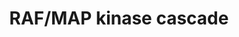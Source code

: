 ---
annotations:
- id: PW:0000003
  parent: signaling pathway
  type: Pathway Ontology
  value: signaling pathway
- id: PW:0001193
  parent: signaling pathway
  type: Pathway Ontology
  value: kinase mediated signaling pathway
authors:
- ReactomeTeam
- Anwesha
- Ryanmiller
description: The RAS-RAF-MEK-ERK pathway regulates processes such as proliferation,
  differentiation, survival, senescence and cell motility in response to growth factors,
  hormones and cytokines, among others. Binding of these stimuli to receptors in the
  plasma membrane promotes the GEF-mediated activation of RAS at the plasma membrane
  and initiates the three-tiered kinase cascade of the conventional MAPK cascades.  GTP-bound
  RAS recruits RAF (the MAPK kinase kinase), and promotes its dimerization and activation
  (reviewed in Cseh et al, 2014; Roskoski, 2010; McKay and Morrison, 2007; Wellbrock
  et al, 2004).  Activated RAF phosphorylates the MAPK kinase proteins MEK1 and MEK2
  (also known as MAP2K1 and MAP2K2), which in turn phophorylate the proline-directed
  kinases ERK1 and 2 (also known as MAPK3 and MAPK1) (reviewed in Roskoski, 2012a,
  b; Kryiakis and Avruch, 2012).  Activated ERK proteins may undergo dimerization
  and have identified targets in both the nucleus and the cytosol; consistent with
  this, a proportion of activated ERK protein relocalizes to the nucleus in response
  to stimuli (reviewed in Roskoski 2012b; Turjanski et al, 2007; Plotnikov et al,
  2010; Cargnello et al, 2011).  Although initially seen as a linear cascade originating
  at the plasma membrane and culminating in the nucleus, the RAS/RAF MAPK cascade
  is now also known to be activated from various intracellular location.  Temporal
  and spatial specificity of the cascade is achieved in part through the interaction
  of pathway components with numerous scaffolding proteins (reviewed in McKay and
  Morrison, 2007; Brown and Sacks, 2009). <br> The importance of the RAS/RAF MAPK
  cascade is highlighted by the fact that components of this pathway are mutated with
  high frequency in a large number of human cancers.  Activating mutations in RAS
  are found in approximately one third of human cancers, while ~8% of tumors express
  an activated form of BRAF (Roberts and Der, 2007; Davies et al, 2002; Cantwell-Dorris
  et al, 2011).  View original pathway at [http://www.reactome.org/PathwayBrowser/#DIAGRAM=5673001
  Reactome].
last-edited: 2021-01-25
organisms:
- Homo sapiens
redirect_from:
- /index.php/Pathway:WP2735
- /instance/WP2735
revision: null
schema-jsonld:
- '@context': https://schema.org/
  '@id': https://wikipathways.github.io/pathways/WP2735.html
  '@type': Dataset
  creator:
    '@type': Organization
    name: WikiPathways
  description: The RAS-RAF-MEK-ERK pathway regulates processes such as proliferation,
    differentiation, survival, senescence and cell motility in response to growth
    factors, hormones and cytokines, among others. Binding of these stimuli to receptors
    in the plasma membrane promotes the GEF-mediated activation of RAS at the plasma
    membrane and initiates the three-tiered kinase cascade of the conventional MAPK
    cascades.  GTP-bound RAS recruits RAF (the MAPK kinase kinase), and promotes its
    dimerization and activation (reviewed in Cseh et al, 2014; Roskoski, 2010; McKay
    and Morrison, 2007; Wellbrock et al, 2004).  Activated RAF phosphorylates the
    MAPK kinase proteins MEK1 and MEK2 (also known as MAP2K1 and MAP2K2), which in
    turn phophorylate the proline-directed kinases ERK1 and 2 (also known as MAPK3
    and MAPK1) (reviewed in Roskoski, 2012a, b; Kryiakis and Avruch, 2012).  Activated
    ERK proteins may undergo dimerization and have identified targets in both the
    nucleus and the cytosol; consistent with this, a proportion of activated ERK protein
    relocalizes to the nucleus in response to stimuli (reviewed in Roskoski 2012b;
    Turjanski et al, 2007; Plotnikov et al, 2010; Cargnello et al, 2011).  Although
    initially seen as a linear cascade originating at the plasma membrane and culminating
    in the nucleus, the RAS/RAF MAPK cascade is now also known to be activated from
    various intracellular location.  Temporal and spatial specificity of the cascade
    is achieved in part through the interaction of pathway components with numerous
    scaffolding proteins (reviewed in McKay and Morrison, 2007; Brown and Sacks, 2009).
    <br> The importance of the RAS/RAF MAPK cascade is highlighted by the fact that
    components of this pathway are mutated with high frequency in a large number of
    human cancers.  Activating mutations in RAS are found in approximately one third
    of human cancers, while ~8% of tumors express an activated form of BRAF (Roberts
    and Der, 2007; Davies et al, 2002; Cantwell-Dorris et al, 2011).  View original
    pathway at [http://www.reactome.org/PathwayBrowser/#DIAGRAM=5673001 Reactome].
  keywords:
  - '''activator'''
  - (FCERI) signaling
  - (IGF1R)
  - (TRKA)
  - 26S proteasome
  - 'ACTN2 '
  - ADP
  - 'ANGPT1 '
  - 'APBB1IP '
  - 'AREG(101-187) '
  - 'ARRB1 '
  - 'ARRB2 '
  - 'ARTN '
  - ATP
  - 'Activated FGFR2b homodimer bound to FGF '
  - 'Activated FGFR2c homodimer bound to FGF '
  - 'Autophosphorylated FLT3 '
  - 'Autophosphorylated p-Y877-ERBB2 heterodimers '
  - BRAF
  - 'BRAF 599dupT '
  - 'BRAF G469A '
  - 'BRAF G534R '
  - 'BRAF K499E '
  - 'BRAF K601E '
  - 'BRAF K601N '
  - 'BRAF L485F '
  - 'BRAF Q257R '
  - 'BRAF S467A '
  - 'BRAF V600E '
  - 'BRAF V600E  V169_M438del '
  - 'BRAF V600E V47_D380del '
  - 'BRAF V600E V47_M438del '
  - BRAF inhibitors
  - BRAF inhibitors:high
  - BRAF mutants
  - BRAP
  - 'BRAP '
  - BRAP:KSR1:MARK3
  - 'BTC(32-111) '
  - 'CALM1 '
  - 'CAMK2A '
  - 'CAMK2B '
  - 'CAMK2D '
  - 'CAMK2G '
  - 'CNKSR1 '
  - 'CNKSR2 '
  - 'CSK '
  - 'CUL3 '
  - 'Ca2+ '
  - Cell Receptor (BCR)
  - Cell surface
  - 'D-Ser '
  - 'DAB2IP '
  - 'DAG '
  - DAP12 interactions
  - 'DLG1 '
  - 'DLG2 '
  - 'DLG3 '
  - 'DLG4 '
  - 'DUSP1 '
  - 'DUSP10 '
  - 'DUSP16 '
  - 'DUSP2 '
  - 'DUSP4 '
  - 'DUSP5 '
  - 'DUSP6 '
  - 'DUSP7 '
  - 'DUSP8 '
  - 'DUSP9 '
  - 'EGF '
  - 'EGF-like ligands '
  - 'EPGN(23-154) '
  - ERBB2 becomes activated by forming a heterodimer with another ligand-activated
    EGFR family member, either EGFR, ERBB3 or ERBB4, which is accompanied by dissociation
    of chaperoning proteins HSP90 and CDC37 (Citri et al. 2004), as well as ERBB2IP
    (Borg et al. 2000) from ERBB2. ERBB2 heterodimers function to promote cell proliferation,
    cell survival and differentiation, depending on the cellular context. ERBB2 can
    also be activated by homodimerization when it is overexpressed, in cancer for
    example. <br><br>
  - 'EREG(60-108) '
  - Endothelial cells are tightly connected through various proteins, which regulate
    the organization of the junctional complex and bind to cytoskeletal proteins or
    cytoplasmic interaction partners that allow the transfer of intracellular signals.
    An important role for these junctional proteins in governing the transendothelial
    migration of leukocytes under normal or inflammatory conditions has been established.<p>
  - 'F-actin '
  - 'FGA '
  - 'FGB '
  - 'FGF1 '
  - 'FGF10 '
  - 'FGF16 '
  - 'FGF17-1 '
  - 'FGF18 '
  - 'FGF19 '
  - 'FGF2(10-155) '
  - 'FGF20 '
  - 'FGF22 '
  - 'FGF23(25-251) '
  - 'FGF3 '
  - 'FGF4 '
  - 'FGF5-1 '
  - 'FGF6 '
  - 'FGF8-1 '
  - 'FGF9 '
  - 'FGG '
  - 'FLT3LG '
  - 'FN1(32-2386) '
  - Factor 1 Receptor
  - Fc epsilon receptor
  - 'GDNF '
  - GDP
  - 'GDP '
  - 'GFRA1 '
  - 'GFRA2 '
  - 'GFRA3 '
  - 'GFRA4 '
  - GM-CSF signaling
  - 'GRB2-1 '
  - 'GRIN1 '
  - 'GRIN2B '
  - 'GRIN2D '
  - GTP
  - 'GTP '
  - 'GalNAc-T178-FGF23(25-251) '
  - 'Gly '
  - H2O
  - 'HBEGF(63-148) '
  - 'HGF(32-494) '
  - 'HGF(495-728) '
  - HRAS:GTP
  - HRAS:GTP:RAL GDS
  - 'HS '
  - 'High affinity binding complex dimers of cytokine receptors using Bc, inactive
    JAK2, p-(Y593,628)-Bc:p(427,349,350)-SHC1 '
  - IL17RD
  - 'IL17RD '
  - IL17RD:p-2S
  - 'IL2 '
  - 'IL2RA '
  - 'IL2RG '
  - 'IQGAP1 '
  - 'ITGA2B(32-1039) '
  - 'ITGB3 '
  - In cells expressing ERBB2 and ERBB3, ERBB3 activated by neuregulin NRG1 or NRG2
    binding (Tzahar et al. 1994) forms a heterodimer with ERBB2 (Pinkas-Kramarski
    et al. 1996, Citri et al. 2004). ERBB3 is the only EGFR family member with no
    kinase activity, and can only function in heterodimers, with ERBB2 being its preferred
    heterodimerization partner. After heterodimerization, ERBB2 phosphorylates ten
    tyrosine residues in the C-tail of ERBB3, Y1054, Y1197, Y1199, Y1222, Y1224, Y1260,
    Y1262, Y1276, Y1289 and Y1328 (Prigent et al. 1994, Pinkas-Kramarski et al. 1996,
    Vijapurkar et al. 2003, Li et al. 2007) that subsequently serve as docking sites
    for downstream signaling molecules, resulting in activation of PI3K-induced AKT
    signaling and RAF/MAP kinase cascade. Signaling by ERBB3 is downregulated by the
    action of RNF41 ubiquitin ligase, also known as NRDP1. <br><br>
  - In cells expressing ERBB2 and ERBB4, ligand stimulated ERBB4 can either homodimerize
    or form heterodimers with ERBB2 (Li et al. 2007), resulting in trans-autophosphorylation
    of ERBB2 and ERBB4 on C-tail tyrosine residues that will subsequently serve as
    docking sites for downstream signaling molecules, leading to activation of RAF/MAP
    kinase cascade and, in the case of ERBB4 CYT1 isoforms, PI3K-induced AKT signaling
    (Hazan et al. 1990, Cohen et al. 1996, Li et al. 2007, Kaushansky et al. 2008).
    Signaling by ERBB4 is downregulated by the action of WWP1 and ITCH ubiquitin ligases,
    and is shown under Signaling by ERBB4.
  - In cells expressing both ERBB2 and EGFR, EGF stimulation of EGFR leads to formation
    of both ERBB2:EGFR heterodimers (Wada et al. 1990, Karunagaran et al. 1996) and
    EGFR homodimers. Heterodimers of ERBB2 and EGFR trans-autophosphorylate on twelve
    tyrosine residues, six in the C-tail of EGFR and six in the C-tail of ERBB2 -
    Y1023, Y1139, Y1196, Y1221, Y1222 and Y1248 (Margolis et al. 1989, Hazan et al.
    1990,Walton et  al. 1990, Helin et al. 1991, Ricci et al. 1995, Pinkas-Kramarski
    1996). Phosphorylated tyrosine residues in the C-tail of EGFR and ERBB2 serve
    as docking sites for downstream signaling molecules. Three key signaling pathways
    activated by ERBB2:EGFR heterodimers are RAF/MAP kinase cascade, PI3K-induced
    AKT signaling, and signaling by phospholipase C gamma (PLCG1). Downregulation
    of EGFR signaling is mediated by ubiquitin ligase CBL, and is shown under Signaling
    by EGFR.<br><br>
  - Insulin-like Growth
  - Interleukin-2 family
  - Interleukin-3,
  - Interleukin-5 and
  - 'JAK2 '
  - 'JAK3 '
  - 'KBTBD7 '
  - KBTBD7:CUL3:RBX1
  - 'KITLG-1(26-190) '
  - 'KL-1 '
  - 'KL-2 '
  - 'KLB '
  - 'KSR1 '
  - KSR1:MARK3
  - KSR1:MARK3:YWHAB
  - 'KSR2 '
  - 'L-Glu '
  - 'LAMTOR2 '
  - 'LAMTOR3 '
  - 'LRRC7 '
  - MAP2K
  - 'MAP2K1 '
  - 'MAP2K1 C121S '
  - 'MAP2K1 D67N '
  - 'MAP2K1 D67Y '
  - 'MAP2K1 E203K '
  - 'MAP2K1 E44_E57del '
  - 'MAP2K1 F53C '
  - 'MAP2K1 F53L '
  - 'MAP2K1 F53S '
  - 'MAP2K1 F53V '
  - 'MAP2K1 F53Y '
  - 'MAP2K1 G128D '
  - 'MAP2K1 G128V '
  - 'MAP2K1 K57N '
  - 'MAP2K1 K57T '
  - 'MAP2K1 P124L '
  - 'MAP2K1 P124Q '
  - 'MAP2K1 P124S '
  - 'MAP2K1 Q56P '
  - 'MAP2K1 V60E '
  - 'MAP2K1 Y130C '
  - MAP2K1 and MAP2K2
  - MAP2K1/2 inhibitors
  - 'MAP2K2 '
  - 'MAP2K2 C125S '
  - 'MAP2K2 F57C '
  - 'MAP2K2 L46F '
  - 'MAP2K2 N126D '
  - 'MAP2K2 P128Q '
  - 'MAP2K2 V35M '
  - 'MAP2K2 Y134C '
  - MAP2K:MAPK complex
  - MAP2K:MAPK:dual
  - MAP2K:MAPK:single
  - MAP2K:p-2T
  - MAP2K:p-2T MAPK
  - MAP2Ks:MAPKs
  - MAP2Ks:p-T,Y MAPKs
  - MAP3K11
  - MAPK inhibitors
  - MAPK monomers and
  - 'MAPK1 '
  - MAPK12
  - MAPK2K2 heterodimer
  - 'MAPK3 '
  - MAPK:single
  - MAPKs
  - 'MAPKs '
  - 'MARK3 '
  - MRAS:GTP:SHOC2:PP1
  - 'Mg2+ '
  - 'Mn2+ '
  - 'MyrG,p-Y530-SRC '
  - 'MyrG-p-Y419-SRC '
  - NCAM signaling for
  - 'NCAM1 '
  - 'NEFL '
  - NF1(2-2839)
  - 'NF1(2-2839) '
  - 'NRTN '
  - 'Neuregulins '
  - Neurotransmitter
  - Other interleukin
  - PAQR3
  - 'PAQR3 '
  - PAQR3:inactive RAFs
  - 'PDGFA-1 '
  - 'PDGFA-2 '
  - 'PDGFB (82-190) '
  - 'PDGFB(82-241) '
  - PEA15
  - 'PEA15 '
  - PEBP1
  - 'PEBP1 '
  - PHB
  - 'PI(4,5)P2 '
  - PI3K
  - 'PIK3CA '
  - 'PIK3CB '
  - 'PIK3R1 '
  - 'PIK3R2 '
  - PP2A
  - 'PPP1CB '
  - 'PPP1CC '
  - 'PPP2CA '
  - 'PPP2CB '
  - 'PPP2R1A '
  - 'PPP2R1B '
  - 'PPP2R5A '
  - 'PPP2R5B '
  - 'PPP2R5C '
  - 'PPP2R5D '
  - 'PPP2R5E '
  - PPP5C
  - 'PSMA1 '
  - 'PSMA2 '
  - 'PSMA3 '
  - 'PSMA4 '
  - 'PSMA5 '
  - 'PSMA6 '
  - 'PSMA7 '
  - 'PSMA8 '
  - 'PSMB1 '
  - 'PSMB10 '
  - 'PSMB11 '
  - 'PSMB2 '
  - 'PSMB3 '
  - 'PSMB4 '
  - 'PSMB5 '
  - 'PSMB6 '
  - 'PSMB7 '
  - 'PSMB8 '
  - 'PSMB9 '
  - 'PSMC1 '
  - 'PSMC2 '
  - 'PSMC3 '
  - 'PSMC4 '
  - 'PSMC5 '
  - 'PSMC6 '
  - 'PSMD1 '
  - 'PSMD10 '
  - 'PSMD11 '
  - 'PSMD12 '
  - 'PSMD13 '
  - 'PSMD14 '
  - 'PSMD2 '
  - 'PSMD3 '
  - 'PSMD4 '
  - 'PSMD5 '
  - 'PSMD6 '
  - 'PSMD7 '
  - 'PSMD8 '
  - 'PSMD9 '
  - 'PSME1 '
  - 'PSME2 '
  - 'PSME3 '
  - 'PSME4 '
  - 'PSMF1 '
  - 'PSPN '
  - PTPN3
  - 'PTPN3 '
  - PTPN3:p-T183,Y185-MAPK12
  - PTPN7
  - 'PTPN7 '
  - PTPN7:p-T,Y-MAPK
  - PTPN7:p-T-MAPK
  - 'PTPRA '
  - 'Phosphorylated ERBB2:ERBB4cyt1 heterodimers '
  - 'Phosphorylated ERBB2:ERBB4cyt2 heterodimers '
  - Pi
  - RAF
  - RAF activating
  - RAF dimer inhibitors
  - RAF/MAPK scaffolds
  - RAF1
  - RAF:YWHAB dimer
  - RAF:scaffold:MAP2K:MAPK complex
  - RAF:scaffold:MAP2K:MAPK complex:dual mechanism MAP2K inhibitors
  - RAF:scaffold:p-2S
  - 'RAF:scaffold:p-2S '
  - RAL GDS proteins
  - 'RALGDS '
  - 'RANBP9 '
  - 'RAP1A '
  - 'RAP1B '
  - 'RAPGEF2 '
  - RAS GAPs
  - RAS GEFs
  - RAS processing
  - RAS:GTP:'activator'
  - RAS:GTP:activated
  - RAS:GTP:homo/heterodimerized RAF complex
  - 'RASA1 '
  - 'RASA2 '
  - 'RASA3 '
  - 'RASA4 '
  - 'RASAL1 '
  - 'RASAL2 '
  - 'RASAL3 '
  - 'RASGEF1A '
  - 'RASGRF1 '
  - 'RASGRF2 '
  - 'RASGRP1 '
  - 'RASGRP4 '
  - 'RBX1 '
  - 'RGL1 '
  - 'RGL2 '
  - 'RGL3 '
  - 'RPS27A(1-76) '
  - 'S-Farn-Me KRAS4B '
  - 'S-Farn-Me PalmS NRAS '
  - S-Farn-Me-2xPalmS
  - 'S-Farn-Me-2xPalmS HRAS '
  - 'S-Farn-Me-PalmS KRAS4A '
  - S-Farn-Me_2xPalmS
  - S-GCC
  - 'S-GGC MRAS '
  - 'SCH772984 '
  - 'SHFM1 '
  - 'SHOC2 '
  - 'SOS1 '
  - SPRED dimer
  - SPRED dimer:NF1
  - SPRED dimer:ub-NF1
  - 'SPRED1 '
  - 'SPRED2 '
  - 'SPRED3 '
  - 'SPTA1 '
  - 'SPTAN1 '
  - 'SPTB '
  - 'SPTBN1 '
  - 'SPTBN2 '
  - 'SPTBN4 '
  - 'SPTBN5 '
  - 'SYNGAP1 '
  - Signaling by EGFR
  - Signaling by ERBB2
  - Signaling by ERBB4
  - Signaling by FGFR1
  - Signaling by FGFR2
  - Signaling by FGFR3
  - Signaling by FGFR4
  - Signaling by Insulin
  - Signaling by NTRK1
  - Signaling by PDGF
  - Signaling by SCF-KIT
  - Signaling by Type 1
  - Signaling by the B
  - 'TAK-580 '
  - 'TGFA(24-98) '
  - 'TLN1 '
  - This pathway describes some of the key interactions that assist in the process
    of platelet and leukocyte interaction with the endothelium, in response to injury.
  - 'UBA52(1-76) '
  - 'UBB(1-76) '
  - 'UBB(153-228) '
  - 'UBB(77-152) '
  - 'UBC(1-76) '
  - 'UBC(153-228) '
  - 'UBC(229-304) '
  - 'UBC(305-380) '
  - 'UBC(381-456) '
  - 'UBC(457-532) '
  - 'UBC(533-608) '
  - 'UBC(609-684) '
  - 'UBC(77-152) '
  - Ub
  - 'V600E BRAF V169_D380del '
  - V600E BRAF splice
  - 'VCL '
  - 'VWF(23-763) '
  - 'WDR83 '
  - WDR83:LAMTOR2:LAMTOR3
  - WDR83:LAMTOR2:LAMTOR3:activated RAF:MAP2K:MAPK complex
  - WDR83:LAMTOR2:LAMTOR3:activated RAF:p-2S MAP2K:p-T,Y MAPK complex
  - 'YWHAB '
  - YWHAB dimer
  - activated
  - activated RAF
  - and dimers
  - and dimers:PEA15
  - 'cobimetinib '
  - complex
  - complexes
  - cytosolic MAPK DUSPs
  - 'dabrafenib mesylate '
  - dephosphorylated
  - dimer
  - dimers
  - dual mechanism
  - dual mechanism MAPK
  - high kinase activity
  - homo/heterodimer
  - homo/heterodimer:PEBP1
  - homo/heterodimers
  - hyperphosphorylated
  - inactive RAFS:YWHAB
  - inactive RAFs
  - inactive RAFs:YWHAB
  - inhibitors
  - interactions at the
  - kinase activity
  - kinases
  - mechanism MAP2K
  - mechanism MAPK
  - mutants
  - neurite out-growth
  - nuclear MAPK DUSPs
  - 'p-11Y-PDGFRA '
  - 'p-12Y-PDGFRB '
  - p-2S MAP2K
  - 'p-2S MAP2K homo/heterodimers '
  - p-2S MAP2K1:p-2S
  - p-2S,T MAP2K1:p-2S
  - 'p-5Y,S1119-TEK '
  - 'p-5Y-FGFR4 '
  - 'p-5Y-FRS3 '
  - 'p-5Y-LAT-2 '
  - 'p-5Y-RET '
  - 'p-6Y,Y1112-ERBB2 '
  - 'p-6Y-EGFR '
  - 'p-6Y-ERBB2 heterodimers '
  - 'p-6Y-FGFR3b '
  - 'p-6Y-FGFR3c '
  - 'p-6Y-FRS2 '
  - 'p-6Y-PTK2 '
  - 'p-7Y,Y1112-ERBB2 '
  - 'p-7Y-KIT '
  - 'p-8Y-FGFR1b '
  - 'p-8Y-FGFR1c '
  - 'p-ERBB4cyt1 homodimers '
  - 'p-S,218, S222,T292 MAP2K1 '
  - 'p-S214,S576 ARAF '
  - 'p-S218,S222-MAP2K1 '
  - 'p-S222,S226-MAP2K2 '
  - 'p-S259,S621-RAF1 '
  - 'p-S299,S302,T452,T455,S576 ARAF '
  - p-S311
  - 'p-S311 KSR1 '
  - p-S311 KSR1:MARK3
  - p-S311,S406
  - 'p-S311,S406 KSR1 '
  - 'p-S311,Y552 KSR1 '
  - p-S338,Y341,T491,S494,S621 RAF1
  - 'p-S338,Y341,T491,S494,S621 RAF1 '
  - 'p-S365,S445,S729 BRAF '
  - 'p-S445,S729-BRAF '
  - p-S445,T599,S602,S729 BRAF
  - 'p-S445,T599,S602,S729 BRAF '
  - p-S459
  - 'p-S459 PTPN3 '
  - 'p-S576 ARAF '
  - 'p-S621-RAF1 '
  - p-T,Y MAPK dimers
  - 'p-T,Y MAPK dimers '
  - p-T,Y MAPK monomers
  - p-T,Y MAPKs
  - 'p-T,Y MAPKs '
  - 'p-T133-RASGRP3 '
  - p-T183,Y185-MAPK12
  - 'p-T183,Y185-MAPK12 '
  - 'p-T184-RASGRP1 '
  - 'p-T185,Y187-MAPK1 '
  - 'p-T185-MAPK1 '
  - 'p-T202,Y204-MAPK3 '
  - 'p-T202-MAPK3 '
  - 'p-T286-CAMK2A '
  - 'p-T287-CAMK2B '
  - 'p-T287-CAMK2D '
  - 'p-T287-CAMK2G '
  - 'p-Y-IRS1 '
  - 'p-Y-IRS2 '
  - 'p-Y-JAK1 '
  - 'p-Y-SHC1 '
  - 'p-Y-SHC2 '
  - 'p-Y-SHC3 '
  - 'p-Y1172,Y1226-ERBB4 JM-A CYT-2 isoform '
  - 'p-Y1234,Y1235,Y1349,Y1356-MET '
  - 'p-Y194,Y195,Y272-SHC1-3 '
  - 'p-Y239,Y240,Y317-SHC1-2 '
  - 'p-Y317-SHC1-2 '
  - 'p-Y341,T491,S494,S621 RAF1 '
  - 'p-Y349,Y350,Y427-SHC1 '
  - 'p-Y349,Y350-SHC1 '
  - 'p-Y364,Y418,Y536-IL2RB '
  - 'p-Y420-FYN '
  - 'p-Y427-SHC1 '
  - p21
  - p21 RAS:GDP
  - p21 RAS:GTP
  - p21 RAS:GTP:BRAP
  - p21 RAS:GTP:PI3K
  - p21 RAS:GTP:RAS GAPs
  - p21 RAS:GTP:ub-BRAP
  - p21RAS:GTP:activated
  - p21RAS:GTP:dephosphorylated RAF1 homo/heterodimer
  - p21RAS:GTP:homo/heterodimerized RAF complex:RAF dimer inhibitors
  - p21RAS:GTP:p-S621
  - postsynaptic signal
  - proteins
  - receiver RAF/KSR1
  - receptor
  - receptors and
  - signaling
  - single mechanism
  - 'trametinib '
  - transmission
  - 'ub-BRAP '
  - 'ub-NF1(2-2839) '
  - 'ulixertinib '
  - variant dimer
  - variants
  - vascular wall
  license: CC0
  name: RAF/MAP kinase cascade
seo: CreativeWork
title: RAF/MAP kinase cascade
wpid: WP2735
---